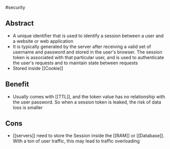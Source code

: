 #security 
## Abstract
- A unique identifier that is used to identify a session between a user and a website or web application
- It is typically generated by the server after receiving a valid set of username and password and stored in the user's browser. The session token is associated with that particular user, and is used to authenticate the user's requests and to maintain state between requests
- Stored inside [[Cookie]]

## Benefit
- Usually comes with [[TTL]], and the token value has no relationship with the user password. So when a session token is leaked, the risk of data loss is smaller

## Cons
- [[servers]] need to store the Session inside the [[RAM]] or [[Database]]. With a ton of user traffic, this may lead to traffic overloading